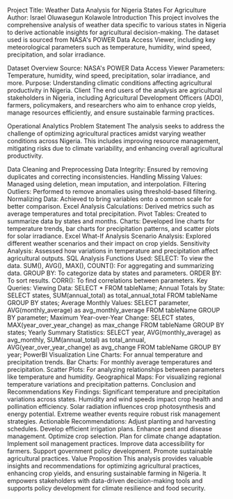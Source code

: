 Project Title: Weather Data Analysis for Nigeria States For Agriculture
Author: Israel Oluwasegun Kolawole
Introduction
This project involves the comprehensive analysis of weather data specific to various states in Nigeria to derive actionable insights for agricultural decision-making. The dataset used is sourced from NASA's POWER Data Access Viewer, including key meteorological parameters such as temperature, humidity, wind speed, precipitation, and solar irradiance.

Dataset Overview
Source: NASA's POWER Data Access Viewer
Parameters: Temperature, humidity, wind speed, precipitation, solar irradiance, and more.
Purpose: Understanding climatic conditions affecting agricultural productivity in Nigeria.
Client
The end users of the analysis are agricultural stakeholders in Nigeria, including Agricultural Development Officers (ADO), farmers, policymakers, and researchers who aim to enhance crop yields, manage resources efficiently, and ensure sustainable farming practices.

Operational Analytics Problem Statement
The analysis seeks to address the challenge of optimizing agricultural practices amidst varying weather conditions across Nigeria. This includes improving resource management, mitigating risks due to climate variability, and enhancing overall agricultural productivity.

Data Cleaning and Preprocessing
Data Integrity: Ensured by removing duplicates and correcting inconsistencies.
Handling Missing Values: Managed using deletion, mean imputation, and interpolation.
Filtering Outliers: Performed to remove anomalies using threshold-based filtering.
Normalizing Data: Achieved to bring variables onto a common scale for better comparison.
Excel Analysis
Calculations: Derived metrics such as average temperatures and total precipitation.
Pivot Tables: Created to summarize data by states and months.
Charts: Developed line charts for temperature trends, bar charts for precipitation patterns, and scatter plots for solar irradiance.
Excel What-If Analysis
Scenario Analysis: Explored different weather scenarios and their impact on crop yields.
Sensitivity Analysis: Assessed how variations in temperature and precipitation affect agricultural outputs.
SQL Analysis
Functions Used:
SELECT: To view the data.
SUM(), AVG(), MAX(), COUNT(): For aggregating and summarizing data.
GROUP BY: To categorize data by states and parameters.
ORDER BY: To sort results.
CORR(): To find correlations between parameters.
Key Queries:
Viewing Data: SELECT * FROM tableName;
Annual Totals by State: SELECT states, SUM(annual_total) as total_annual_total FROM tableName GROUP BY states;
Average Monthly Values: SELECT parameter, AVG(monthly_average) as avg_monthly_average FROM tableName GROUP BY parameter;
Maximum Year-over-Year Change: SELECT states, MAX(year_over_year_change) as max_change FROM tableName GROUP BY states;
Yearly Summary Statistics: SELECT year, AVG(monthly_average) as avg_monthly, SUM(annual_total) as total_annual, AVG(year_over_year_change) as avg_change FROM tableName GROUP BY year;
PowerBI Visualization
Line Charts: For annual temperature and precipitation trends.
Bar Charts: For monthly average temperatures and precipitation.
Scatter Plots: For analyzing relationships between parameters like temperature and humidity.
Geographical Maps: For visualizing regional temperature variations and precipitation patterns.
Conclusion and Recommendations
Key Findings:
Significant temperature and precipitation variations across states.
Humidity and wind speeds impact crop health and pollination efficiency.
Solar radiation influences crop photosynthesis and energy potential.
Extreme weather events require robust risk management strategies.
Actionable Recommendations:
Adjust planting and harvesting schedules.
Develop efficient irrigation plans.
Enhance pest and disease management.
Optimize crop selection.
Plan for climate change adaptation.
Implement soil management practices.
Improve data accessibility for farmers.
Support government policy development.
Promote sustainable agricultural practices.
Value Proposition
This analysis provides valuable insights and recommendations for optimizing agricultural practices, enhancing crop yields, and ensuring sustainable farming in Nigeria. It empowers stakeholders with data-driven decision-making tools and supports policy development for climate resilience and food security.

